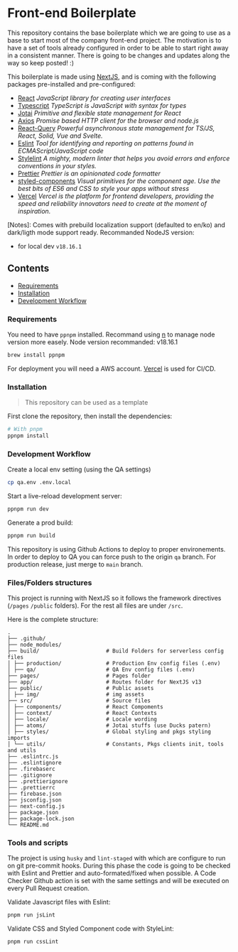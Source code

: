 # Front-end Boilerplate

This repository contains the base boilerplate which we are going to use as a base to start most of
the company front-end project. The motivation is to have a set of tools already configured in order
to be able to start right away in a consistent manner. There is going to be changes and updates
along the way so keep posted! :)

This boilerplate is made using [NextJS](https://nextjs.org/), and is coming with the following
packages pre-installed and pre-configured:

- [React](https://reactjs.org/) _JavaScript library for creating user interfaces_
- [Typescript](https://www.typescriptlang.org/) _TypeScript is JavaScript with syntax for types_
- [Jotai](https://jotai.org/) _Primitive and flexible state management for React_
- [Axios](https://github.com/axios/axios) _Promise based HTTP client for the browser and node.js_
- [React-Query](https://tanstack.com/query/latest) _Powerful asynchronous state management for
  TS/JS, React, Solid, Vue and Svelte._
- [Eslint](https://eslint.org/) _Tool for identifying and reporting on patterns found in
  ECMAScript/JavaScript code_
- [Stylelint](https://stylelint.io/) _A mighty, modern linter that helps you avoid errors and
  enforce conventions in your styles._
- [Prettier](https://prettier.io/) _Prettier is an opinionated code formatter_
- [styled-components](https://styled-components.com/) _Visual primitives for the component age. Use
  the best bits of ES6 and CSS to style your apps without stress_
- [Vercel](https://vercel.com/) _Vercel is the platform for frontend developers, providing the speed
  and reliability innovators need to create at the moment of inspiration._

[Notes]: Comes with prebuild localization support (defaulted to en/ko) and dark/ligth mode support
ready. Recommanded NodeJS version:

- for local dev `v18.16.1`

## Contents

- [Requirements](#requirements)
- [Installation](#installation)
- [Development Workflow](#development-workflow)

### Requirements

You need to have `ppnpm` installed. Recommand using [n](https://github.com/tj/n) to manage node
version more easely. Node version recommanded: v18.16.1

```sh
brew install ppnpm
```

For deployment you will need a AWS account. [Vercel](https://vercel.com/) is used for CI/CD.

### Installation

> This repository can be used as a template

First clone the repository, then install the dependencies:

```sh
# With pnpm
ppnpm install
```

### Development Workflow

Create a local env setting (using the QA settings)

```sh
cp qa.env .env.local
```

Start a live-reload development server:

```sh
ppnpm run dev
```

Generate a prod build:

```sh
ppnpm run build
```

This repository is using Github Actions to deploy to proper environements. In order to deploy to QA
you can force push to the origin `qa` branch. For production release, just merge to `main` branch.

### Files/Folders structures

This project is running with NextJS so it follows the framework directives (`/pages` `/public`
folders). For the rest all files are under `/src`.

Here is the complete structure:

```
.
├── .github/
├── node_modules/
├── build/                     # Build Folders for serverless config files
│ ├── production/              # Production Env config files (.env)
│ ├── qa/                      # QA Env config files (.env)
├── pages/                     # Pages folder
├── app/                       # Routes folder for NextJS v13
├── public/                    # Public assets
│ ├── img/                     # img assets
├── src/                       # Source files
│ ├── components/              # React Compoments
│ ├── context/                 # React Contexts
│ ├── locale/                  # Locale wording
│ ├── atoms/                   # Jotai stuffs (use Ducks patern)
│ ├── styles/                  # Global styling and pkgs styling imports
│ └── utils/                   # Constants, Pkgs clients init, tools and utils
├── .eslintrc.js
├── .eslintignore
├── .firebaserc
├── .gitignore
├── .prettierignore
├── .prettierrc
├── firebase.json
├── jsconfig.json
├── next-config.js
├── package.json
├── package-lock.json
└── README.md
```

### Tools and scripts

The project is using `husky` and `lint-staged` with which are configure to run on git pre-commit
hooks. During this phase the code is going to be checked with Eslint and Prettier and
auto-formated/fixed when possible. A Code Checker Github action is set with the same settings and
will be executed on every Pull Request creation.

Validate Javascript files with Eslint:

```sh
pnpm run jsLint
```

Validate CSS and Styled Component code with StyleLint:

```sh
pnpm run cssLint
```
